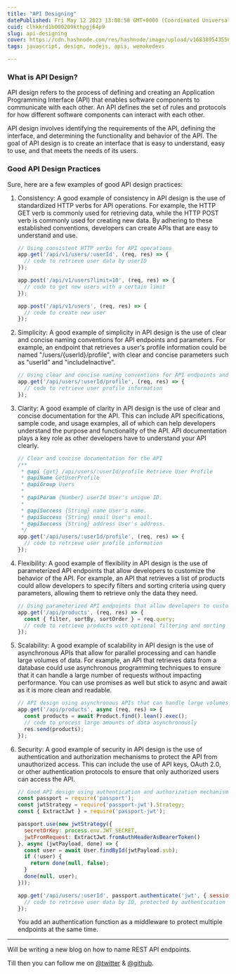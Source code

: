 ```yaml
---
title: "API Designing"
datePublished: Fri May 12 2023 13:08:58 GMT+0000 (Coordinated Universal Time)
cuid: clhkkrd1b000209kthpgj64p9
slug: api-designing
cover: https://cdn.hashnode.com/res/hashnode/image/upload/v1683895435562/991a2890-91dc-45f5-b1a6-caf7a114e191.png
tags: javascript, design, nodejs, apis, wemakedevs

---
```


### What is API Design?

API design refers to the process of defining and creating an Application Programming Interface (API) that enables software components to communicate with each other. An API defines the set of rules and protocols for how different software components can interact with each other.

API design involves identifying the requirements of the API, defining the interface, and determining the functionality and behavior of the API. The goal of API design is to create an interface that is easy to understand, easy to use, and that meets the needs of its users.

### Good API Design Practices

Sure, here are a few examples of good API design practices:

1. Consistency: A good example of consistency in API design is the use of standardized HTTP verbs for API operations. For example, the HTTP GET verb is commonly used for retrieving data, while the HTTP POST verb is commonly used for creating new data. By adhering to these established conventions, developers can create APIs that are easy to understand and use.
    
    ```javascript
    // Using consistent HTTP verbs for API operations
    app.get('/api/v1/users/:userId', (req, res) => {
      // code to retrieve user data by userID
    });
    
    app.post('/api/v1/users?limit=10', (req, res) => {
      // code to get new users with a certain limit
    });
    
    app.post('/api/v1/users', (req, res) => {
      // code to create new user
    });
    ```
    
2. Simplicity: A good example of simplicity in API design is the use of clear and concise naming conventions for API endpoints and parameters. For example, an endpoint that retrieves a user's profile information could be named "/users/{userId}/profile", with clear and concise parameters such as "userId" and "includeInactive".
    
    ```javascript
    // Using clear and concise naming conventions for API endpoints and parameters
    app.get('/api/users/:userId/profile', (req, res) => {
      // code to retrieve user profile information
    });
    
    ```
    
3. Clarity: A good example of clarity in API design is the use of clear and concise documentation for the API. This can include API specifications, sample code, and usage examples, all of which can help developers understand the purpose and functionality of the API. API documentation plays a key role as other developers have to understand your API clearly.
    
    ```javascript
    // Clear and concise documentation for the API
    /**
     * @api {get} /api/users/:userId/profile Retrieve User Profile
     * @apiName GetUserProfile
     * @apiGroup Users
     *
     * @apiParam {Number} userId User's unique ID.
     *
     * @apiSuccess {String} name User's name.
     * @apiSuccess {String} email User's email.
     * @apiSuccess {String} address User's address.
     */
    app.get('/api/users/:userId/profile', (req, res) => {
      // code to retrieve user profile information
    });
    ```
    
4. Flexibility: A good example of flexibility in API design is the use of parameterized API endpoints that allow developers to customize the behavior of the API. For example, an API that retrieves a list of products could allow developers to specify filters and sorting criteria using query parameters, allowing them to retrieve only the data they need.
    
    ```javascript
    // Using parameterized API endpoints that allow developers to customize the behavior of the API
    app.get('/api/products', (req, res) => {
      const { filter, sortBy, sortOrder } = req.query;
      // code to retrieve products with optional filtering and sorting
    });
    ```
    
5. Scalability: A good example of scalability in API design is the use of asynchronous APIs that allow for parallel processing and can handle large volumes of data. For example, an API that retrieves data from a database could use asynchronous programming techniques to ensure that it can handle a large number of requests without impacting performance. You can use promises as well but stick to async and await as it is more clean and readable.
    
    ```javascript
    // API design using asynchronous APIs that can handle large volumes of data
    app.get('/api/products', async (req, res) => {
      const products = await Product.find().lean().exec();
      // code to process large amounts of data asynchronously
      res.send(products);
    });
    ```
    
6. Security: A good example of security in API design is the use of authentication and authorization mechanisms to protect the API from unauthorized access. This can include the use of API keys, OAuth 2.0, or other authentication protocols to ensure that only authorized users can access the API.
    
    ```javascript
    // Good API design using authentication and authorization mechanisms to protect the API from unauthorized access
    const passport = require('passport');
    const jwtStrategy = require('passport-jwt').Strategy;
    const { ExtractJwt } = require('passport-jwt');
    
    passport.use(new jwtStrategy({
      secretOrKey: process.env.JWT_SECRET,
      jwtFromRequest: ExtractJwt.fromAuthHeaderAsBearerToken()
    }, async (jwtPayload, done) => {
      const user = await User.findById(jwtPayload.sub);
      if (!user) {
        return done(null, false);
      }
      done(null, user);
    }));
    
    app.get('/api/users/:userId', passport.authenticate('jwt', { session: false }), (req, res) => {
      // code to retrieve user data by ID, protected by authentication and authorization
    });
    ```
    
    You add an authentication function as a middleware to protect multiple endpoints at the same time.
    

---

Will be writing a new blog on how to name REST API endpoints.

Till then you can follow me on [@twitter](https://twitter.com/bharathkalyans) & [@github](https://github.com/bharathkalyans/).